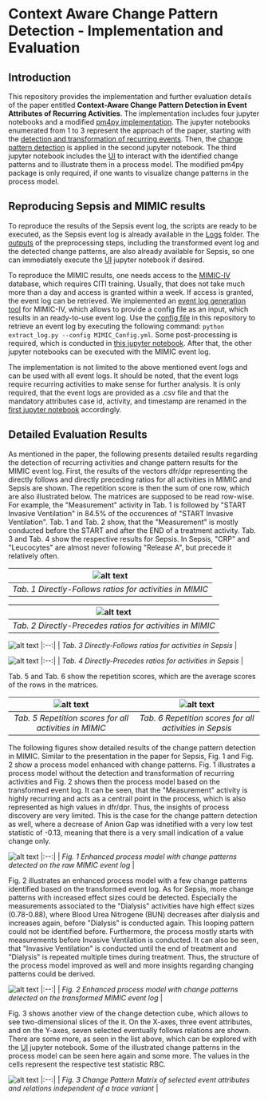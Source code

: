 # Context Aware Change Pattern Detection - Implementation and Evaluation

## Introduction
This repository provides the implementation and further evaluation details of the paper entitled <b>Context-Aware Change Pattern Detection in Event Attributes of Recurring Activities</b>. The implementation includes four jupyter notebooks and a modified [pm4py implementation](https://github.com/bptlab/Context-Aware-Change-Pattern-Detection/blob/main/pm4py.zip). The jupyter notebooks enumerated from 1 to 3 represent the approach of the paper, starting with the [detection and transformation of recurring events](https://github.com/bptlab/Context-Aware-Change-Pattern-Detection/blob/main/1_Repetitive_Activity_Detection_Context_Identification.ipynb). Then, the [change pattern detection](https://github.com/bptlab/Context-Aware-Change-Pattern-Detection/blob/main/2_Applying_Change_Detection.ipynb) is applied in the second jupyter notebook. The third jupyter notebook includes the [UI](https://github.com/bptlab/Context-Aware-Change-Pattern-Detection/blob/main/3_UI.ipynb) to interact with the identified change patterns and to illustrate them in a process model. The modified pm4py package is only required, if one wants to visualize change patterns in the process model.

## Reproducing Sepsis and MIMIC results
To reproduce the results of the Sepsis event log, the scripts are ready to be executed, as the Sepsis event log is already available in the [Logs](https://github.com/bptlab/Context-Aware-Change-Pattern-Detection/tree/main/Logs) folder. The [outputs](https://github.com/bptlab/Context-Aware-Change-Pattern-Detection/tree/main/Outputs) of the preprocessing steps, including the transformed event log and the detected change patterns, are also already available for Sepsis, so one can immediately execute the [UI](https://github.com/bptlab/Context-Aware-Change-Pattern-Detection/blob/main/3_UI.ipynb) jupyter notebook if desired. 

To reproduce the MIMIC results, one needs access to the [MIMIC-IV](https://mimic.mit.edu/iv/) database, which requires CITI training. Usually, that does not take much more than a day and access is granted within a week. If access is granted, the event log can be retrieved. We implemented an [event log generation tool](https://github.com/bptlab/mimic-log-extraction/tree/main) for MIMIC-IV, which allows to provide a config file as an input, which results in an ready-to-use event log. Use the [config file](https://github.com/bptlab/Context-Aware-Change-Pattern-Detection/blob/main/MIMIC_LOG_CONFIG.yml) in this repository to retrieve an event log by executing the following command: ```python extract_log.py --config MIMIC_Config.yml```. Some post-processing is required, which is conducted in [this jupyter notebook](https://github.com/bptlab/Context-Aware-Change-Pattern-Detection/blob/main/0_MIMIC-IV_Generation.ipynb). After that, the other jupyter notebooks can be executed with the MIMIC event log.

The implementation is not limited to the above mentioned event logs and can be used with all event logs. It should be noted, that the event logs require recurring activities to make sense for further analysis. It is only required, that the event logs are provided as a .csv file and that the mandatory attributes case id, activity, and timestamp are renamed in the [first jupyter notebook](https://github.com/bptlab/Context-Aware-Change-Pattern-Detection/blob/main/1_Repetitive_Activity_Detection_Context_Identification.ipynb) accordingly. 

## Detailed Evaluation Results

As mentioned in the paper, the following presents detailed results regarding the detection of recurring activities and change pattern results for the MIMIC event log. First, the results of the vectors dfr/dpr representing the directly follows and directly preceding ratios for all activities in MIMIC and Sepsis are shown. The repetition score is then the sum of one row, which are also illustrated below. The matrices are supposed to be read row-wise. For example, the "Measurement" activity in Tab. 1 is followed by "START Invasive Ventilation" in 84.5% of the occurences of "START Invasive Ventilation". Tab. 1 and Tab. 2 show, that the "Measurement" is mostly conducted before the START and after the END of a treatment activity. Tab. 3 and Tab. 4 show the respective results for Sepsis. In Sepsis, "CRP" and "Leucocytes" are almost never following "Release A", but precede it relatively often.


|![alt text](https://github.com/bptlab/Context-Aware-Change-Pattern-Detection/blob/main/Evaluation/dfr_MIMIC.PNG?raw=true)|
|:--:| 
| *Tab. 1 Directly-Follows ratios for activities in MIMIC* |

|![alt text](https://github.com/bptlab/Context-Aware-Change-Pattern-Detection/blob/main/Evaluation/dpr_MIMIC.PNG?raw=true)|
|:--:| 
| *Tab. 2 Directly-Precedes ratios for activities in MIMIC* |

![alt text](https://github.com/bptlab/Context-Aware-Change-Pattern-Detection/blob/main/Evaluation/dfr_Sepsis.PNG?raw=true)
|:--:| 
| *Tab. 3 Directly-Follows ratios for activities in Sepsis* |

![alt text](https://github.com/bptlab/Context-Aware-Change-Pattern-Detection/blob/main/Evaluation/dpr_Sepsis.PNG?raw=true)
|:--:| 
| *Tab. 4 Directly-Precedes ratios for activities in Sepsis* |

Tab. 5 and Tab. 6 show the repetition scores, which are the average scores of the rows in the matrices.

![alt text](https://github.com/bptlab/Context-Aware-Change-Pattern-Detection/blob/main/Evaluation/rep_score_MIMIC.PNG?raw=true)|![alt text](https://github.com/bptlab/Context-Aware-Change-Pattern-Detection/blob/main/Evaluation/rep_score_Sepsis.PNG?raw=true)
:-------------------------:|:-------------------------:
 *Tab. 5 Repetition scores for all activities in MIMIC* | *Tab. 6 Repetition scores for all activities in Sepsis* 

The following figures show detailed results of the change pattern detection in MIMIC. Similar to the presentation in the paper for Sepsis, Fig. 1 and Fig. 2 show a process model enhanced with change patterns. Fig. 1 illustrates a process model without the detection and transformation of recurring activities and Fig. 2 shows then the process model based on the transformed event log. It can be seen, that the "Measurement" activity is highly recurring and acts as a centrail point in the process, which is also represented as high values in dfr/dpr. Thus, the insights of process discovery are very limited. This is the case for the change pattern detection as well, where a decrease of Anion Gap was idnetified with a very low test statistic of -0.13, meaning that there is a very small indication of a value change only. 


![alt text](https://github.com/bptlab/Context-Aware-Change-Pattern-Detection/blob/main/Evaluation/MIMIC_PM_RAW.png?raw=true)
|:--:| 
| *Fig. 1 Enhanced process model with change patterns detected on the raw MIMIC event log* |

Fig. 2 illustrates an enhanced process model with a few change patterns identified based on the transformed event log. As for Sepsis, more change patterns with increased effect sizes could be detected. Especially the measurements associated to the "Dialysis" activities have high effect sizes (0.78-0.88), where Blood Urea Nitrogene (BUN) decreases after dialysis and increases again, before "Dialysis" is conducted again. This looping pattern could not be identified before. Furthermore, the process mostly starts with measurements before Invasive Ventilation is conducted. It can also be seen, that "Invasive Ventilation" is conducted until the end of treatment and "Dialysis" is repeated multiple times during treatment. Thus, the structure of the process model improved as well and more insights regarding changing patterns could be derived.

![alt text](https://github.com/bptlab/Context-Aware-Change-Pattern-Detection/blob/main/Evaluation/MIMIC_PM.png?raw=true)
|:--:| 
| *Fig. 2 Enhanced process model with change patterns detected on the transformed MIMIC event log* |

Fig. 3 shows another view of the change detection cube, which allows to see two-dimensional slices of the it. On the X-axes, three event attributes, and on the Y-axes, seven selected eventually follows relations are shown. There are some more, as seen in the list above, which can be explored with the [UI](https://github.com/bptlab/Context-Aware-Change-Pattern-Detection/blob/main/3_UI.ipynb) jupyter notebook. Some of the illustrated change patterns in the process model can be seen here again and some more. The values in the cells represent the respective test statistic RBC. 

![alt text](https://github.com/bptlab/Context-Aware-Change-Pattern-Detection/blob/main/Evaluation/matrix_MIMIC.PNG?raw=true)
|:--:| 
| *Fig. 3 Change Pattern Matrix of selected event attributes and relations independent of a trace variant* |

